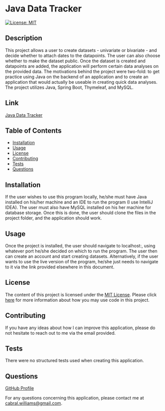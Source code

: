 # Java Data Tracker

[![License: MIT](https://img.shields.io/badge/License-MIT-yellow.svg)](https://opensource.org/licenses/MIT)

## Description
This project allows a user to create datasets - univariate or bivariate - and decide whether to attach dates to the datapoints.  The user can also choose whether to make the dataset public.  Once the dataset is created and datapoints are added, the application will perform certain data analyses on the provided data.  The motivations behind the project were two-fold: to get practice using Java on the backend of an application and to create an application that would actually be useable in creating quick data analyses.  The project utilizes Java, Spring Boot, Thymeleaf, and MySQL.

## Link
[Java Data Tracker](https://java-data-tracker-1.herokuapp.com/)

## Table of Contents

* [Installation](#installation)
* [Usage](#usage)
* [License](#license)
* [Contributing](#contributing)
* [Tests](#tests)
* [Questions](#questions)

## Installation

If the user wishes to use this program locally, he/she must have Java installed on his/her machine and an IDE to run the program (I use IntelliJ IDEA).  The user must also have MySQL installed on his her machine for database storage.  Once this is done, the user should clone the files in the project folder, and the application should work.

## Usage

Once the project is installed, the user should navigate to localhost:<port>, using whatever port he/she decided on which to run the program.  The user then can create an account and start creating datasets.  Alternatively, if the user wants to use the live version of the program, he/she just needs to navigate to it via the link provided elsewhere in this document.

## License

The content of this project is licensed under the [MIT License](https://opensource.org/licenses/MIT).  Please click [here](https://opensource.org/licenses/MIT) for more information about how you may use code in this project.

## Contributing

If you have any ideas about how I can improve this application, please do not hesitate to reach out to me via the email provided.


## Tests

There were no structured tests used when creating this application.

## Questions
[GitHub Profile](http://github.com/cabralwilliams)

For any questions concerning this application, please contact me at cabral.williams@gmail.com.